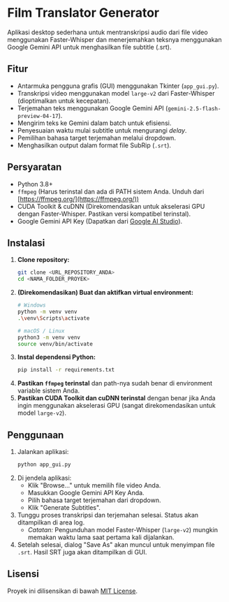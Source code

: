 # Film Translator Generator

Aplikasi desktop sederhana untuk mentranskripsi audio dari file video menggunakan Faster-Whisper dan menerjemahkan teksnya menggunakan Google Gemini API untuk menghasilkan file subtitle (.srt).

## Fitur

*   Antarmuka pengguna grafis (GUI) menggunakan Tkinter (`app_gui.py`).
*   Transkripsi video menggunakan model `large-v2` dari Faster-Whisper (dioptimalkan untuk kecepatan).
*   Terjemahan teks menggunakan Google Gemini API (`gemini-2.5-flash-preview-04-17`).
*   Mengirim teks ke Gemini dalam batch untuk efisiensi.
*   Penyesuaian waktu mulai subtitle untuk mengurangi *delay*.
*   Pemilihan bahasa target terjemahan melalui dropdown.
*   Menghasilkan output dalam format file SubRip (`.srt`).

## Persyaratan

*   Python 3.8+
*   `ffmpeg` (Harus terinstal dan ada di PATH sistem Anda. Unduh dari [https://ffmpeg.org/](https://ffmpeg.org/))
*   CUDA Toolkit & cuDNN (Direkomendasikan untuk akselerasi GPU dengan Faster-Whisper. Pastikan versi kompatibel terinstal).
*   Google Gemini API Key (Dapatkan dari [Google AI Studio](https://aistudio.google.com/app/apikey)).

## Instalasi

1.  **Clone repository:**
    ```bash
    git clone <URL_REPOSITORY_ANDA>
    cd <NAMA_FOLDER_PROYEK>
    ```
2.  **(Direkomendasikan) Buat dan aktifkan virtual environment:**
    ```bash
    # Windows
    python -m venv venv
    .\venv\Scripts\activate
    ```
    ```bash
    # macOS / Linux
    python3 -m venv venv
    source venv/bin/activate
    ```
3.  **Instal dependensi Python:**
    ```bash
    pip install -r requirements.txt
    ```
4.  **Pastikan `ffmpeg` terinstal** dan path-nya sudah benar di environment variable sistem Anda.
5.  **Pastikan CUDA Toolkit dan cuDNN terinstal** dengan benar jika Anda ingin menggunakan akselerasi GPU (sangat direkomendasikan untuk model `large-v2`).

## Penggunaan

1.  Jalankan aplikasi:
    ```bash
    python app_gui.py
    ```
2.  Di jendela aplikasi:
    *   Klik "Browse..." untuk memilih file video Anda.
    *   Masukkan Google Gemini API Key Anda.
    *   Pilih bahasa target terjemahan dari dropdown.
    *   Klik "Generate Subtitles".
3.  Tunggu proses transkripsi dan terjemahan selesai. Status akan ditampilkan di area log.
    *   *Catatan:* Pengunduhan model Faster-Whisper (`large-v2`) mungkin memakan waktu lama saat pertama kali dijalankan.
4.  Setelah selesai, dialog "Save As" akan muncul untuk menyimpan file `.srt`. Hasil SRT juga akan ditampilkan di GUI.

## Lisensi

Proyek ini dilisensikan di bawah [MIT License](LICENSE).
